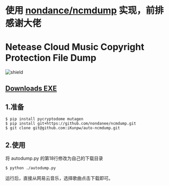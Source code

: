 # 使用 [nondance/ncmdump](https://github.com/nondanee/ncmdump "nondance/ncmdump") 实现，前排感谢大佬

# Netease Cloud Music Copyright Protection File Dump

![shield](https://img.shields.io/badge/python-2.7%20%7C%203.4%2B-blue)


## [Downloads EXE](https://github.com/iKunpw/auto-ncmdump/releases/download/1.0/auto-ncmdump.exe "auto-ncmdump.exe") 

## 1.准备

```
$ pip install pycryptodome mutagen
$ pip install git+https://github.com/nondanee/ncmdump.git
$ git clone git@github.com:iKunpw/auto-ncmdump.git
```
## 2.使用

将 autodump.py 的第18行修改为自己的下载目录
```
$ python ./autodump.py
```
运行后，直接从网易云音乐，选择歌曲点击下载即可。
